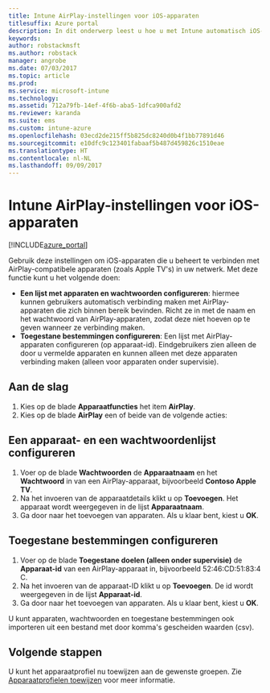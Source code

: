 ```yaml
---
title: Intune AirPlay-instellingen voor iOS-apparaten
titlesuffix: Azure portal
description: In dit onderwerp leest u hoe u met Intune automatisch iOS-apparaten kunt verbinden met AirPlay- compatibele apparaten.
keywords: 
author: robstackmsft
ms.author: robstack
manager: angrobe
ms.date: 07/03/2017
ms.topic: article
ms.prod: 
ms.service: microsoft-intune
ms.technology: 
ms.assetid: 712a79fb-14ef-4f6b-aba5-1dfca900afd2
ms.reviewer: karanda
ms.suite: ems
ms.custom: intune-azure
ms.openlocfilehash: 03ecd2de215ff5b825dc8240d0b4f1bb77891d46
ms.sourcegitcommit: e10dfc9c123401fabaaf5b487d459826c1510eae
ms.translationtype: HT
ms.contentlocale: nl-NL
ms.lasthandoff: 09/09/2017
---
```

# <a name="intune-airplay-settings-for-ios-devices"></a>Intune AirPlay-instellingen voor iOS-apparaten

[!INCLUDE[azure_portal](./includes/azure_portal.md)]

Gebruik deze instellingen om iOS-apparaten die u beheert te verbinden met AirPlay-compatibele apparaten (zoals Apple TV's) in uw netwerk.
Met deze functie kunt u het volgende doen:

- **Een lijst met apparaten en wachtwoorden configureren**: hiermee kunnen gebruikers automatisch verbinding maken met AirPlay-apparaten die zich binnen bereik bevinden. Richt ze in met de naam en het wachtwoord van AirPlay-apparaten, zodat deze niet hoeven op te geven wanneer ze verbinding maken.
- **Toegestane bestemmingen configureren**: Een lijst met AirPlay-apparaten configureren (op apparaat-id). Eindgebruikers zien alleen de door u vermelde apparaten en kunnen alleen met deze apparaten verbinding maken (alleen voor apparaten onder supervisie).

## <a name="get-started"></a>Aan de slag

1. Kies op de blade **Apparaatfuncties** het item **AirPlay**.
2. Kies op de blade **AirPlay** een of beide van de volgende acties:

## <a name="configure-a-device-and-password-list"></a>Een apparaat- en een wachtwoordenlijst configureren

1. Voer op de blade **Wachtwoorden** de **Apparaatnaam** en het **Wachtwoord** in van een AirPlay-apparaat, bijvoorbeeld **Contoso Apple TV**.
2. Na het invoeren van de apparaatdetails klikt u op **Toevoegen**. Het apparaat wordt weergegeven in de lijst **Apparaatnaam**.
3. Ga door naar het toevoegen van apparaten. Als u klaar bent, kiest u **OK**.


## <a name="configure-allowed-destinations"></a>Toegestane bestemmingen configureren

1. Voer op de blade **Toegestane doelen (alleen onder supervisie)** de **Apparaat-id** van een AirPlay-apparaat in, bijvoorbeeld 52:46:CD:51:83:4 C.
2. Na het invoeren van de apparaat-ID klikt u op **Toevoegen**. De id wordt weergegeven in de lijst **Apparaat-id**.
3. Ga door naar het toevoegen van apparaten. Als u klaar bent, kiest u **OK**.

U kunt apparaten, wachtwoorden en toegestane bestemmingen ook importeren uit een bestand met door komma's gescheiden waarden (csv).


## <a name="next-steps"></a>Volgende stappen

U kunt het apparaatprofiel nu toewijzen aan de gewenste groepen. Zie [Apparaatprofielen toewijzen](device-profile-assign.md) voor meer informatie.


